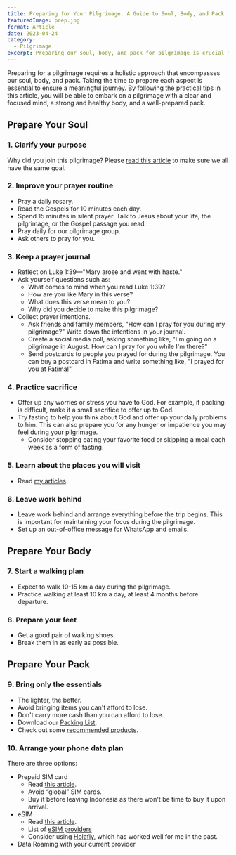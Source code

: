 ```yaml
---
title: Preparing for Your Pilgrimage. A Guide to Soul, Body, and Pack
featuredImage: prep.jpg
format: Article
date: 2023-04-24
category:
  - Pilgrimage
excerpt: Preparing our soul, body, and pack for pilgrimage is crucial for a meaningful and successful pilgrimage. By improving our prayer routine, collecting prayer intentions, and practicing sacrifice, we can strengthen our spiritual preparation. Learning about the places we will visit and preparing our body through a walking plan and proper footwear can help us physically endure the trip. It is also important to pack light, bringing only the essentials and avoiding items we cannot afford to lose, and to arrange our phone data plan in advance. By leaving work behind and setting up an out-of-office message, we can maintain our focus on the pilgrimage. Overall, by preparing ourselves holistically, we can fully embrace the journey and experience the transformative power of pilgrimage.
---
```


Preparing for a pilgrimage requires a holistic approach that encompasses our soul, body, and pack. Taking the time to prepare each aspect is essential to ensure a meaningful journey. By following the practical tips in this article, you will be able to embark on a pilgrimage with a clear and focused mind, a strong and healthy body, and a well-prepared pack.

## Prepare Your Soul

### 1. Clarify your purpose
Why did you join this pilgrimage? Please [read this article](/post/pilgrim-purpose/) to make sure we all have the same goal.

### 2. Improve your prayer routine
- Pray a daily rosary.
- Read the Gospels for 10 minutes each day.
- Spend 15 minutes in silent prayer. Talk to Jesus about your life, the pilgrimage, or the Gospel passage you read.
- Pray daily for our pilgrimage group.
- Ask others to pray for you.

### 3. Keep a prayer journal
- Reflect on Luke 1:39—"Mary arose and went with haste."
- Ask yourself questions such as:  
	- What comes to mind when you read Luke 1:39?  
	- How are you like Mary in this verse?  
	- What does this verse mean to you?  
	- Why did you decide to make this pilgrimage?  
- Collect prayer intentions.  
	- Ask friends and family members, "How can I pray for you during my pilgrimage?" Write down the intentions in your journal.  
	- Create a social media poll, asking something like, "I'm going on a pilgrimage in August. How can I pray for you while I'm there?"  
	- Send postcards to people you prayed for during the pilgrimage. You can buy a postcard in Fatima and write something like, "I prayed for you at Fatima!"  

### 4. Practice sacrifice
- Offer up any worries or stress you have to God. For example, if packing is difficult, make it a small sacrifice to offer up to God.
- Try fasting to help you think about God and offer up your daily problems to him. This can also prepare you for any hunger or impatience you may feel during your pilgrimage.  
	- Consider stopping eating your favorite food or skipping a meal each week as a form of fasting.

### 5. Learn about the places you will visit
- Read [my articles](/post/pilgrim/).

### 6. Leave work behind
- Leave work behind and arrange everything before the trip begins. This is important for maintaining your focus during the pilgrimage.
- Set up an out-of-office message for WhatsApp and emails.

## Prepare Your Body

### 7. Start a walking plan
- Expect to walk 10-15 km a day during the pilgrimage.
- Practice walking at least 10 km a day, at least 4 months before departure.

### 8. Prepare your feet
- Get a good pair of walking shoes.
- Break them in as early as possible.

## Prepare Your Pack

### 9. Bring only the essentials
- The lighter, the better.
- Avoid bringing items you can't afford to lose.
- Don't carry more cash than you can afford to lose.
- Download our [Packing List](https://drive.google.com/file/d/1fOrdZOxcSaumpO23C7yQRYQn1n6zlS3O/view?usp=sharing).
- Check out some [recommended products](/post/packing/).

### 10. Arrange your phone data plan

There are three options:

- Prepaid SIM card  
	- Read [this article](https://thesavvybackpacker.com/how-to-buy-sim-card-europe-data-plan/).  
	- Avoid “global” SIM cards.  
	- Buy it before leaving Indonesia as there won't be time to buy it upon arrival.  
- eSIM
	- Read [this article](https://abrokenbackpack.com/best-esim-providers/#Pros_And_Cons_Of_Using_Holafly_To_Buy_eSIM).  
	- List of [eSIM providers](https://esimradar.com/buy-esims/)  
	- Consider using [Holafly](https://esim.holafly.com/), which has worked well for me in the past.  
- Data Roaming with your current provider

